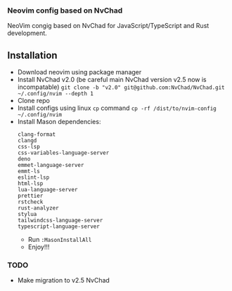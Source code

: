 ### Neovim config based on NvChad
NeoVim congig based on NvChad for JavaScript/TypeScript and Rust development.
## Installation
- Download neovim using package manager
- Install NvChad v2.0 (be careful main NvChad version v2.5 now is incompatable)
  ```git clone -b "v2.0" git@github.com:NvChad/NvChad.git ~/.config/nvim --depth 1```
- Clone repo
- Install configs using linux `cp` command
  ```cp -rf /dist/to/nvim-config ~/.config/nvim```
- Install Mason dependencies:
  ```
  clang-format
  clangd
  css-lsp
  css-variables-language-server
  deno
  emmet-language-server
  emmt-ls
  eslint-lsp
  html-lsp
  lua-language-server
  prettier
  rstcheck
  rust-analyzer
  stylua
  tailwindcss-language-server
  typescript-language-server
  ```
  - Run `:MasonInstallAll`
  - Enjoy!!!
### TODO
- Make migration to v2.5 NvChad
